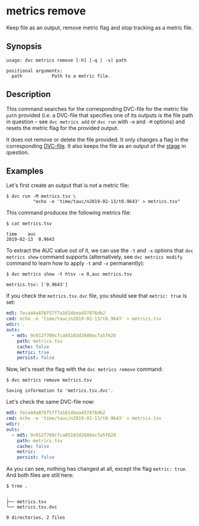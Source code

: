 # metrics remove

Keep file as an output, remove metric flag and stop tracking as a metric file.

## Synopsis

```usage
usage: dvc metrics remove [-h] [-q | -v] path

positional arguments:
  path           Path to a metric file.

```

## Description

This command searches for the corresponding DVC-file for the metric file `path`
provided (i.e. a DVC-file that specifies one of its outputs is the file path in
question – see `dvc metrics add` or `dvc run` with `-m` and `-M` options) and
resets the metric flag for the provided output.

It does not remove or delete the file provided. It only changes a flag in the
corresponding [DVC-file](/doc/user-guide/dvc-file-format). It also keeps the
file as an output of the [stage](/doc/commands-reference/run) in question.

## Examples

Let's first create an output that is not a metric file:

```dvc
$ dvc run -M metrics.tsv \
          "echo -e 'time/tauc/n2019-02-13/t0.9643' > metrics.tsv"
```

This command produces the following metrics file:

```dvc
$ cat metrics.tsv

time	auc
2019-02-13	0.9643

```

To extract the AUC value out of it, we can use the `-t` and `-x` options that
`dvc metrics show` command supports (alternatively, see `dvc metrics modify`
command to learn how to apply `-t` and `-x` permanently):

```dvc
$ dvc metrics show -t htsv -x 0,auc metrics.tsv

metrics.tsv: ['0.9643']
```

If you check the `metrics.tsv.dvc` file, you should see that `metric: true` is
set:

```yaml
md5: 7eca44a876f57f7a1614bea457876db2
cmd: echo -e 'time/tauc/n2019-02-13/t0.9643' > metrics.tsv
wdir: .
outs:
  - md5: 9c012f709cfca85103d2680acfa5f628
    path: metrics.tsv
    cache: false
    metric: true
    persist: false
```

Now, let's reset the flag with the `dvc metrics remove` command:

```dvc
$ dvc metrics remove metrics.tsv

Saving information to 'metrics.tsv.dvc'.
```

Let's check the same DVC-file now:

```yaml
md5: 7eca44a876f57f7a1614bea457876db2
cmd: echo -e 'time/tauc/n2019-02-13/t0.9643' > metrics.tsv
wdir: .
outs:
  - md5: 9c012f709cfca85103d2680acfa5f628
    path: metrics.tsv
    cache: false
    metric:
    persist: false
```

As you can see, nothing has changed at all, except the flag `metric: true`. And
both files are still here:

```dvc
$ tree .

.
├── metrics.tsv
└── metrics.tsv.dvc

0 directories, 2 files
```

